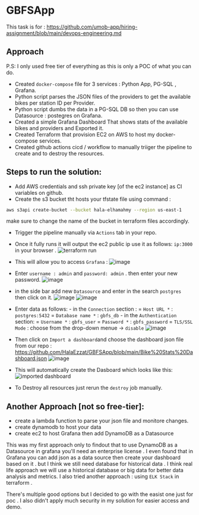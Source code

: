 # GBFSApp

 This task is for : https://github.com/umob-app/hiring-assignment/blob/main/devops-engineering.md

## Approach

P.S: I only used free tier of everything as this is only a POC of what you can do.

- Created `docker-compose` file for 3 services : Python App, PG-SQL , Grafana.
- Python script parses the JSON files of the providers to get the available bikes per station ID per Provider.
- Python script dumbs the data in a PG-SQL DB so then you can use Datasource : postegres on Grafana.
- Created a simple Grafana Dashboard That shows stats of the available bikes and providers and Exported it.
- Created Terraform that provision EC2 on AWS to host my docker-compose services.
- Created github actions cicd / workflow to manually triiger the pipeline to create and to destroy the resources.

## Steps to run the solution:

- Add AWS credentials and ssh private key [of the ec2 instance] as CI variables on github.
- Create the s3 bucket tht hosts your tfstate file using command :
``` sh
aws s3api create-bucket --bucket hala-elhamahmy --region us-east-1
```
   make sure to change the name of the bucket in terraform files accordingly.
- Trigger the pipeline manually via `Actions` tab in your repo.
- Once it fully runs it will output the ec2 public ip use it as follows: `ip:3000` in your browser .
![terraform run](https://github.com/user-attachments/assets/08d5b4b2-d282-4266-bd9c-d11a7c1c09bf)
- This will allow you to access `Grafana` :
![image](https://github.com/user-attachments/assets/972f855d-06b2-4539-a9cf-7d0606143dec)

- Enter `username : admin` and `password: admin` . then enter your new password.
![image](https://github.com/user-attachments/assets/17e5ec27-d7a8-4570-90bb-5a6f073fea98)

- in the side bar add new `Datasource` and enter in the search `postgres` then click on it.
  ![image](https://github.com/user-attachments/assets/6e16eeec-d141-4b5a-980d-20a8d6c83a8b)
  ![image](https://github.com/user-attachments/assets/56472b86-e0bd-48e2-b03d-5d11512f84bc)

- Enter data as follows:
       - in the `Connection` section :
          = `Host URL *` : `postgres:5432`
          = `Database name *` : `gbfs_db`
       - in the `Authentication` section:
          = `Username *` : `gbfs_user`
          = `Password *` : `gbfs_password`
          = `TLS/SSL Mode` : choose from the drop-down menue -> `disable`
![image](https://github.com/user-attachments/assets/d0a83a0f-766f-4811-abd2-3a48b6437051)

- Then click on `Import a dashboard`and choose the dashboard json file from our repo : https://github.com/HalaEzzat/GBFSApp/blob/main/Bike%20Stats%20Dashboard.json
![image](https://github.com/user-attachments/assets/58b10bad-7ef7-4ea7-8fba-9f73948a993b)
- This will automatically create the Dasboard which looks like this:
![imported dashboard](https://github.com/user-attachments/assets/7fa6021c-450e-45a9-afd5-a6cf38394817)
- To Destroy all resources just rerun the `destroy` job manually.

## Another Approach [not so free-tier]:

- create a lambda function to parse your json file and monitore changes.
- create dynamodb to host your data
- create ec2 to host Grafana then add DynamoDB as a Datasource

This was my first approach only to findout that to use DynamoDB as a Datasource in grafana you'll need an enterprise license .
I even found that in Grafana you can add json as a data source then create your dashboard based on it . but I think we still need database for historical data .
I think real life approach we will use a historical database or big data for better data analysis and metrics.
I also tried another approach : using `ELK Stack` in terraform .

There's multiple good options but I decided to go with the easist one just for poc . I also didn't apply much security in my solution for easier access and demo.
